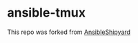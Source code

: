 ansible-tmux
==============

This repo was forked from [AnsibleShipyard](https://github.com/AnsibleShipyard/ansible-nodejs)


